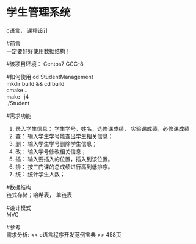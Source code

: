 # 学生管理系统
c语言， 课程设计  

#前言  
一定要好好使用数据结构！  


#该项目环境： 
Centos7 GCC-8  

#如何使用
cd StudentManagement  
mkdir build && cd build  
cmake ..  
make -j4  
./Student  


#需求功能  
1. 录入学生信息： 学生学号，姓名，选修课成绩， 实验课成绩，必修课成绩  
2. 查： 输入学生学号能查出学生相关信息；  
3. 删： 输入学生学号删除学生信息；  
4. 改： 输入学号修改相关信息；
5. 插： 输入要插入的位置，插入到该位置。
6. 排： 按三门课的总成绩进行高到低排序。  
7. 统： 统计学生人数；  

#数据结构   
链式存储；哈希表， 单链表 



#设计模式   
MVC  

#参考  
需求分析: << c语言程序开发范例宝典 >> 458页  
